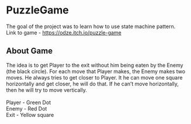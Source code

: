 # PuzzleGame

The goal of the project was to learn how to use state machine pattern. 
<br/> Link to game - https://odze.itch.io/puzzle-game

## About Game

The idea is to get Player to the exit without him being eaten by the Enemy (the black circle). For each move that Player makes, the Enemy makes two moves. He always tries to get closer to Player. It  he can move one square horizontally and get closer, he will do that. If he can’t move horizontally, then he will try to move vertically.
<br/>
<br/> Player - Green Dot
<br/> Enemy - Red Dot
<br/> Exit - Yellow square
